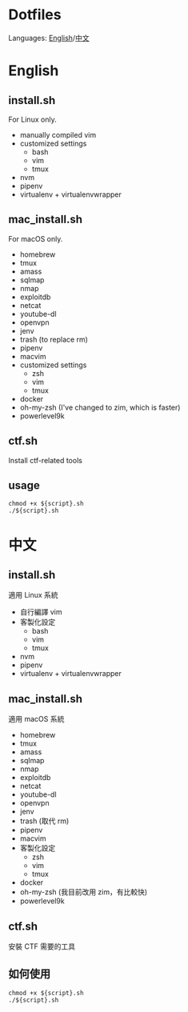 Dotfiles
===

Languages: [English](https://github.com/racterub/dotfiles/#English)/[中文](https://github.com/racterub/dotfiles/#中文)

# English
## install.sh

For Linux only.

- manually compiled vim
- customized settings
    - bash
    - vim
    - tmux
- nvm
- pipenv
- virtualenv + virtualenvwrapper

## mac_install.sh
For macOS only.

- homebrew
- tmux
- amass
- sqlmap
- nmap
- exploitdb
- netcat
- youtube-dl
- openvpn
- jenv
- trash (to replace rm)
- pipenv
- macvim
- customized settings
    - zsh
    - vim
    - tmux
- docker
- oh-my-zsh (I've changed to zim, which is faster)
- powerlevel9k


## ctf.sh
Install ctf-related tools

## usage
```
chmod +x ${script}.sh
./${script}.sh
```

# 中文

## install.sh
適用 Linux 系統

- 自行編譯 vim
- 客製化設定
    - bash
    - vim
    - tmux
- nvm
- pipenv
- virtualenv + virtualenvwrapper

## mac_install.sh
適用 macOS 系統

- homebrew
- tmux
- amass
- sqlmap
- nmap
- exploitdb
- netcat
- youtube-dl
- openvpn
- jenv
- trash (取代 rm)
- pipenv
- macvim
- 客製化設定
    - zsh
    - vim
    - tmux
- docker
- oh-my-zsh (我目前改用 zim，有比較快)
- powerlevel9k


## ctf.sh
安裝 CTF 需要的工具

## 如何使用
```
chmod +x ${script}.sh
./${script}.sh
```
